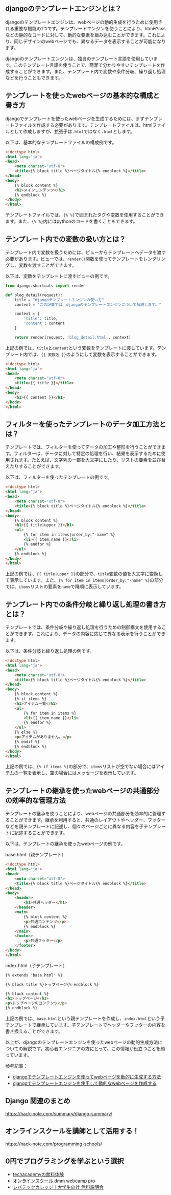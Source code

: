 <!--
title:   【django】テンプレートエンジンを使ったwebページの動的生成方法
tags:    Django,Python
id:      94174b560af078fbccd0
private: false
-->


## djangoのテンプレートエンジンとは？

djangoのテンプレートエンジンは、webページの動的生成を行うために使用される重要な機能の1つです。テンプレートエンジンを使うことにより、htmlやcssなどの静的なコードに対して、動的な要素を組み込むことができます。これにより、同じデザインのwebページでも、異なるデータを表示することが可能になります。

djangoのテンプレートエンジンは、独自のテンプレート言語を使用しています。このテンプレート言語を使うことで、簡潔で分かりやすいテンプレートを作成することができます。また、テンプレート内で変数や条件分岐、繰り返し処理などを行うこともできます。

## テンプレートを使ったwebページの基本的な構成と書き方

djangoでテンプレートを使ったwebページを生成するためには、まずテンプレートファイルを作成する必要があります。テンプレートファイルは、htmlファイルとして作成しますが、拡張子は`.html`ではなく`.html`とします。

以下は、基本的なテンプレートファイルの構成例です。

```html
<!doctype html>
<html lang="ja">
<head>
    <meta charset="utf-8">
    <title>{% block title %}ページタイトル{% endblock %}</title>
</head>
<body>
    {% block content %}
    <h1>メインコンテンツ</h1>
    {% endblock %}
</body>
</html>
```

テンプレートファイルでは、`{% %}`で囲まれたタグや変数を使用することができます。また、`{% %}`内にはpythonのコードを書くこともできます。

## テンプレート内での変数の扱い方とは？

テンプレート内で変数を扱うためには、ビューからテンプレートへデータを渡す必要があります。ビューでは、`render()`関数を使ってテンプレートをレンダリングし、変数を渡すことができます。

以下は、変数をテンプレートに渡すビューの例です。

```python
from django.shortcuts import render

def blog_detail(request):
    title = "djangoテンプレートエンジンの使い方"
    content = "この記事では、djangoのテンプレートエンジンについて解説します。"

    context = {
        'title': title,
        'content': content
    }

    return render(request, 'blog_detail.html', context)
```

上記の例では、`title`と`content`という変数をテンプレートに渡しています。テンプレート内では、`{{ 変数名 }}`のようにして変数を表示することができます。

```html
<!doctype html>
<html lang="ja">
<head>
    <meta charset="utf-8">
    <title>{{ title }}</title>
</head>
<body>
    <h1>{{ content }}</h1>
</body>
</html>
```

## フィルターを使ったテンプレートのデータ加工方法とは？

テンプレートでは、フィルターを使ってデータの加工や整形を行うことができます。フィルターは、データに対して特定の処理を行い、結果を表示するために使用されます。たとえば、文字列の一部を大文字にしたり、リストの要素を並び替えたりすることができます。

以下は、フィルターを使ったテンプレートの例です。

```html
<!doctype html>
<html lang="ja">
<head>
    <meta charset="utf-8">
    <title>{% block title %}ページタイトル{% endblock %}</title>
</head>
<body>
    {% block content %}
    <h1>{{ title|upper }}</h1>
    <ul>
        {% for item in items|order_by:"-name" %}
        <li>{{ item.name }}</li>
        {% endfor %}
    </ul>
    {% endblock %}
</body>
</html>
```

上記の例では、`{{ title|upper }}`の部分で、`title`変数の値を大文字に変換して表示しています。また、`{% for item in items|order_by:"-name" %}`の部分では、`items`リストの要素を`name`で降順に表示しています。

## テンプレート内での条件分岐と繰り返し処理の書き方とは？

テンプレートでは、条件分岐や繰り返し処理を行うための制御構文を使用することができます。これにより、データの内容に応じて異なる表示を行うことができます。

以下は、条件分岐と繰り返し処理の例です。

```html
<!doctype html>
<html lang="ja">
<head>
    <meta charset="utf-8">
    <title>{% block title %}ページタイトル{% endblock %}</title>
</head>
<body>
    {% block content %}
    {% if items %}
    <h1>アイテム一覧</h1>
    <ul>
        {% for item in items %}
        <li>{{ item.name }}</li>
        {% endfor %}
    </ul>
    {% else %}
    <p>アイテムがありません。</p>
    {% endif %}
    {% endblock %}
</body>
</html>
```

上記の例では、`{% if items %}`の部分で、`items`リストが空でない場合にはアイテムの一覧を表示し、空の場合にはメッセージを表示しています。

## テンプレートの継承を使ったwebページの共通部分の効率的な管理方法

テンプレートの継承を使うことにより、webページの共通部分を効率的に管理することができます。継承を利用すると、共通のレイアウトやヘッダー、フッターなどを親テンプレートに記述し、個々のページごとに異なる内容を子テンプレートに記述することができます。

以下は、テンプレートの継承を使ったwebページの例です。

base.html（親テンプレート）
```html
<!doctype html>
<html lang="ja">
<head>
    <meta charset="utf-8">
    <title>{% block title %}ページタイトル{% endblock %}</title>
</head>
<body>
    <header>
        <h1>共通ヘッダー</h1>
    </header>
    <main>
        {% block content %}
        <p>共通コンテンツ</p>
        {% endblock %}
    </main>
    <footer>
        <p>共通フッター</p>
    </footer>
</body>
</html>
```

index.html（子テンプレート）
```html
{% extends 'base.html' %}

{% block title %}トップページ{% endblock %}

{% block content %}
<h1>トップページ</h1>
<p>トップページのコンテンツ</p>
{% endblock %}
```

上記の例では、`base.html`という親テンプレートを作成し、`index.html`という子テンプレートで継承しています。子テンプレートでヘッダーやフッターの内容を書き換えることができます。

以上が、djangoのテンプレートエンジンを使ったwebページの動的生成方法についての解説です。初心者エンジニアの方にとって、この情報が役立つことを願っています。

参考記事：
- [djangoでテンプレートエンジンを使ってwebページを動的に生成する方法](https://qiita.com/username/items/itemid)
- [djangoでテンプレートエンジンを使用して動的なwebページを作成する](https://<qiita.com/username/items/itemid)



## Django 関連のまとめ
https://hack-note.com/summary/django-summary/



## オンラインスクールを講師として活用する！
https://hack-note.com/programming-schools/



## 0円でプログラミングを学ぶという選択
- [techacademyの無料体験](//af.moshimo.com/af/c/click?a_id=2612475&amp;p_id=1555&amp;pc_id=2816&amp;pl_id=22706&amp;url=https%3a%2f%2ftechacademy.jp%2fhtmlcss-trial%3futm_source%3dmoshimo%26utm_medium%3daffiliate%26utm_campaign%3dtextad)
- [オンラインスクール dmm webcamp pro](//af.moshimo.com/af/c/click?a_id=2612482&amp;p_id=1363&amp;pc_id=2297&amp;pl_id=39999&amp;guid=on)
- [レバテックカレッジ｜大学生向け 無料説明会](//af.moshimo.com/af/c/click?a_id=4071793&p_id=3198&pc_id=7488&pl_id=41848)
